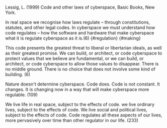 ﻿Lessig, L. (1999) Code and other laws of cyberspace, Basic Books, New York.

In real space we recognise how laws regulate – through constitutions, statutes, and other legal codes. In cyberspace we must understand how code regulates – how the software and hardware that make cyberspace what it is regulate cyberspace as it is.(6) {#regulation} {#making}

This code presents the greatest threat to liberal or libertarian ideals, as well as their greatest promise. We can build, or architect, or code cyberspace to protect values that we believe are fundamental, or we can build, or architect, or code cyberspace to allow those values to disappear. There is no middle ground. There is no choice that does not involve some kind of building. (6)

Nature doesn't determine cyberspace. Code does. Code is not constant. It changes. It is changing now in a way that will make cyberspace more regulable. (109)

We live life in real space, subject to the effects of code. we live ordinary lives, subject to the effects of code. We live social and political lives, subject to the effects of code. Code regulates all these aspects of our lives, more pervasively over time than other regulator in our life. (233)
